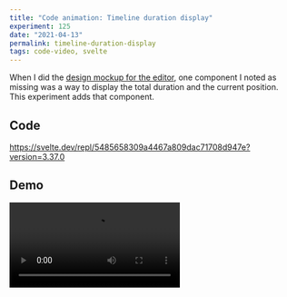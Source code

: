 ```yaml
---
title: "Code animation: Timeline duration display"
experiment: 125
date: "2021-04-13"
permalink: timeline-duration-display
tags: code-video, svelte
---
```


When I did the [design mockup for the editor](/posts/code-editor-mockup-first-pass), one component I noted as missing was a way to display the total duration and the current position. This experiment adds that component.

## Code

https://svelte.dev/repl/5485658309a4467a809dac71708d947e?version=3.37.0

## Demo

<video controls src="https://res.cloudinary.com/dzwnkx0mk/video/upload/v1618292343/1000experiments.dev/timeline-duration-display_hbixvn.mp4"/>
